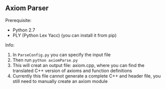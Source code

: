 ## Axiom Parser ##

Prerequisite:
* Python 2.7
* PLY (Python Lex Yacc) (you can install it from pip)

Info:
1. In `ParseConfig.py` you can specify the input file
2. Then run `python axiomParse.py`
3. This will creat an output file: axiom.cpp, where you can find the translated C++ version of axioms and function definitions
4. Currently this file cannot generate a complete C++ and header file, you still need to manually create an axiom module

